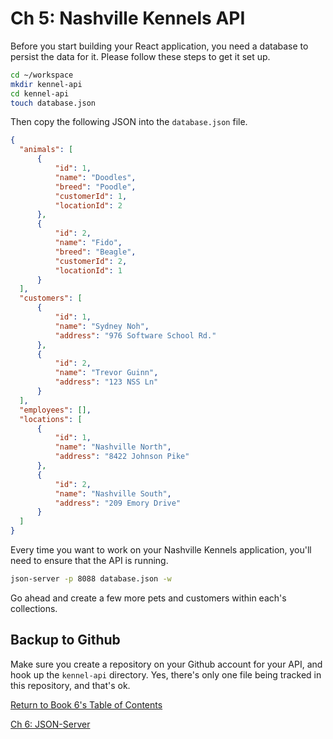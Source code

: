 # Ch 5: Nashville Kennels API

Before you start building your React application, you need a database to persist the data for it. Please follow these steps to get it set up.

```sh
cd ~/workspace
mkdir kennel-api
cd kennel-api
touch database.json
```

Then copy the following JSON into the `database.json` file.

```json
{
  "animals": [
      {
          "id": 1,
          "name": "Doodles",
          "breed": "Poodle",
          "customerId": 1,
          "locationId": 2
      },
      {
          "id": 2,
          "name": "Fido",
          "breed": "Beagle",
          "customerId": 2,
          "locationId": 1
      }
  ],
  "customers": [
      {
          "id": 1,
          "name": "Sydney Noh",
          "address": "976 Software School Rd."
      },
      {
          "id": 2,
          "name": "Trevor Guinn",
          "address": "123 NSS Ln"
      }
  ],
  "employees": [],
  "locations": [
      {
          "id": 1,
          "name": "Nashville North",
          "address": "8422 Johnson Pike"
      },
      {
          "id": 2,
          "name": "Nashville South",
          "address": "209 Emory Drive"
      }
  ]
}
```

Every time you want to work on your Nashville Kennels application, you'll need to ensure that the API is running.

```sh
json-server -p 8088 database.json -w
```

Go ahead and create a few more pets and customers within each's collections.

## Backup to Github

Make sure you create a repository on your Github account for your API, and hook up the `kennel-api` directory. Yes, there's only one file being tracked in this repository, and that's ok.

[Return  to Book 6's Table of Contents](../README.md) 

[Ch 6: JSON-Server](./MULTIPLE_PROVIDERS.md)
